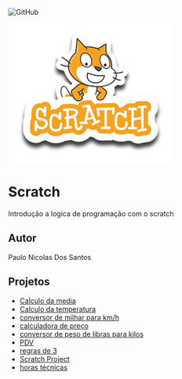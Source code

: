 ![GitHub](https://img.shields.io/github/license/paulonicolas5569/scratch?style=flat-square)

![Scratch](https://github.com/paulonicolas5569/Scratch/blob/main/assets/icons/scratch.png)

# Scratch
Introdução a logica de programação com o scratch 
## Autor 
Paulo Nicolas Dos Santos 

## Projetos 
- [ Calculo da media ](https://scratch.mit.edu/projects/881965871/)
- [ Calculo da temperatura ](https://scratch.mit.edu/projects/882919042/)
- [conversor de milhar para km/h](https://scratch.mit.edu/projects/884617810/)
- [calculadora de preço](https://scratch.mit.edu/projects/884630436/)
- [conversor de peso de libras para kilos](https://scratch.mit.edu/projects/884624777/)
- [PDV](https://scratch.mit.edu/projects/883244150/)
- [regras de 3](https://scratch.mit.edu/projects/882607831/)
- [Scratch Project](https://scratch.mit.edu/projects/881964713/)
- [horas técnicas](https://scratch.mit.edu/projects/884965295)
